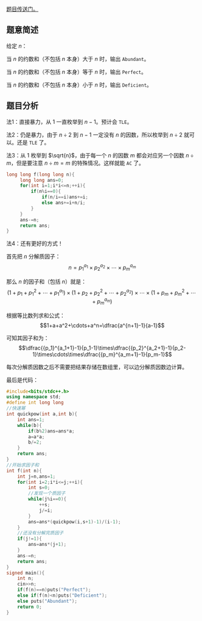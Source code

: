 [题目传送门。](https://www.luogu.com.cn/problem/AT934)
## 题意简述
给定 $n$：

当 $n$ 的约数和（不包括 $n$ 本身）大于 $n$ 时，输出 `Abundant`。

当 $n$ 的约数和（不包括 $n$ 本身）等于 $n$ 时，输出 `Perfect`。

当 $n$ 的约数和（不包括 $n$ 本身）小于 $n$ 时，输出 `Deficient`。
## 题目分析
法1：直接暴力，从 $1$ 一直枚举到 $n-1$。预计会 `TLE`。

法2：仍是暴力，由于 $n\div 2$ 到 $n-1$ 一定没有 $n$ 的因数，所以枚举到 $n\div 2$ 就可以。还是 `TLE` 了。

法3：从 $1$ 枚举到 $\sqrt{n}$，由于每一个 $n$ 的因数 $m$ 都会对应另一个因数 $n\div m$，但是要注意 $n\div m=m$ 的特殊情况。这样就能 `AC` 了。

```cpp
long long f(long long n){
     long long ans=0;
     for(int i=1;i*i<=n;++i){
         if(n%i==0){
             if(n/i==i)ans+=i;
             else ans+=i+n/i;
         }
     }
     ans-=n;
     return ans;
}
```
法4：还有更好的方式！

首先把 $n$ 分解质因子：
$$n=p_1^{a_1}\times p_2^{a_2}\times\cdots\times p_m^{a_m}$$

那么 $n$ 的因子和（包括 $n$）就是：
$$(1+p_1+{p_1}^2+\cdots+{p_1}^{a_1})\times (1+p_2+{p_2}^2+\cdots+{p_2}^{a_2})\times\cdots\times (1+p_m+{p_m}^2+\cdots+{p_m}^{a_m})$$

根据等比数列求和公式：
$$1+a+a^2+\cdots+a^n=\dfrac{a^{n+1}-1}{a-1}$$

可知其因子和为：
$$\dfrac{{p_1}^{a_1+1}-1}{p_1-1}\times\dfrac{{p_2}^{a_2+1}-1}{p_2-1}\times\cdots\times\dfrac{{p_m}^{a_m+1}-1}{p_m-1}$$

每次分解质因数之后不需要把结果存储在数组里，可以边分解质因数边计算。

最后是代码：
```cpp
#include<bits/stdc++.h>
using namespace std;
#define int long long
//快速幂
int quickpow(int a,int b){
    int ans=1;
    while(b){
        if(b%2)ans=ans*a;
        a=a*a;
        b/=2;
    }
    return ans;
}
//开始求因子和
int f(int n){
    int j=n,ans=1;
    for(int i=2;i*i<=j;++i){
        int s=0;
        //发现一个质因子
        while(j%i==0){
            ++s;
            j/=i;
        }
        ans=ans*(quickpow(i,s+1)-1)/(i-1);
    }
    //还没有分解完质因子
    if(j!=1){
        ans=ans*(j+1);
    }
    ans-=n;
    return ans;
}
signed main(){
    int n;
    cin>>n;
    if(f(n)==n)puts("Perfect");
    else if(f(n)<n)puts("Deficient");
    else puts("Abundant");
    return 0;
}
```
